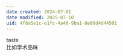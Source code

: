 ```yaml
---
date created: 2024-07-01
date modified: 2025-07-10
uid: 4f8a5e1c-e1fc-4a40-9ba1-8e86d4d44501
---
```


taste  
比如学术品味
